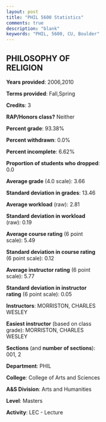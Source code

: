 ```yaml
---
layout: post
title: "PHIL 5600 Statistics"
comments: true
description: "blank"
keywords: "PHIL, 5600, CU, Boulder"
--- 
```

<head>
<script src="https://ajax.googleapis.com/ajax/libs/jquery/2.1.3/jquery.min.js"></script>
<script src="https://dl.dropboxusercontent.com/s/pc42nxpaw1ea4o9/highcharts.js?dl=0"></script>
<!-- <script src="../assets/js/highcharts.js"></script> -->
<style type="text/css">@font-face {
	font-family: "Bebas Neue";
	src: url(https://www.filehosting.org/file/details/544349/BebasNeue%20Regular.otf) format("opentype");
	}
	h1.Bebas { 
		font-family: "Bebas Neue", Verdana, Tahoma;
	}
</style>
</head>
<body>
	<div id="container" style="float: right; width: 45%; height: 88%; margin-left: 2.5%; margin-right: 2.5%;"></div>
	<script language="JavaScript">
		$(document).ready(function() {
		var chart = {type: 'column'};
		var title = {text: 'Grade Distribution'};
		var xAxis = {categories: ['A','B','C','D','F'],crosshair: true};
		var yAxis = {min: 0,title: {text: 'Percentage'}};
		var tooltip = {headerFormat: '<center><b><span style="font-size:20px">{point.key}</span></b></center>',
		               pointFormat: '<td style="padding:0"><b>{point.y:.1f}%</b></td>',
		               footerFormat: '</table>',shared: true,useHTML: true};
		var plotOptions = {column: {pointPadding: 0.0,borderWidth: 0}};  
		var credits = {enabled: false};var series= [{name: 'Percent',data: [82.76,13.79,0.0,0.0,3.45,]}];
		var json = {};
		json.chart = chart;
		json.title = title;
		json.tooltip = tooltip;
		json.xAxis = xAxis;
		json.yAxis = yAxis;  
		json.series = series;
		json.plotOptions = plotOptions;  
		json.credits = credits;
		$('#container').highcharts(json);
	});
	</script>
</body>
			   
## PHILOSOPHY OF RELIGION

**Years provided**: 2006,2010

**Terms provided**: Fall,Spring

**Credits**: 3

**RAP/Honors class?** Neither

**Percent grade**: 93.38%

**Percent withdrawn**: 0.0%

**Percent incomplete**: 6.62%

**Proportion of students who dropped**: 0.0

**Average grade** (4.0 scale): 3.66

**Standard deviation in grades**: 13.46

**Average workload** (raw): 2.81

**Standard deviation in workload** (raw): 0.19

**Average course rating** (6 point scale): 5.49

**Standard deviation in course rating** (6 point scale): 0.12

**Average instructor rating** (6 point scale): 5.77

**Standard deviation in instructor rating** (6 point scale): 0.05

**Instructors**: MORRISTON, CHARLES WESLEY

**Easiest instructor** (based on class grade): MORRISTON, CHARLES WESLEY

**Sections** (and **number of sections**): 001, 2

**Department**: PHIL

**College**: College of Arts and Sciences

**A&S Division**: Arts and Humanities

**Level**: Masters

**Activity**: LEC - Lecture